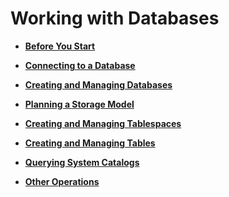 # Working with Databases<a name="EN-US_TOPIC_0242370173"></a>

-   **[Before You Start](before-you-start.md)**  

-   **[Connecting to a Database](connecting-to-a-database.md)**  

-   **[Creating and Managing Databases](creating-and-managing-databases.md)**  

-   **[Planning a Storage Model](planning-a-storage-model.md)**  

-   **[Creating and Managing Tablespaces](creating-and-managing-tablespaces.md)**  

-   **[Creating and Managing Tables](creating-and-managing-tables.md)**  

-   **[Querying System Catalogs](querying-system-catalogs.md)**  

-   **[Other Operations](other-operations.md)**  


